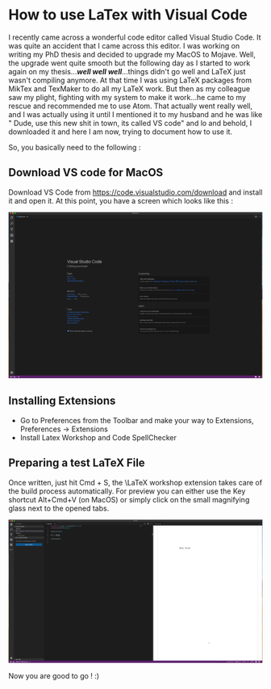 
# How to use LaTex with Visual Code 

I recently came across a wonderful code editor called Visual Studio Code. It was quite an accident that I came across this editor. I was working on writing my PhD thesis and decided to upgrade my MacOS to Mojave. Well, the upgrade went quite smooth but the following day as I started to work again on my thesis...***well well well***...things didn't go well and LaTeX just wasn't compiling anymore. At that time I was using LaTeX packages from MikTex and TexMaker to do all my LaTeX work. But then as my colleague saw my plight, fighting with my system to make it work...he came to my rescue and recommended me to use Atom. That actually went really well, and I was actually using it until I mentioned it to my husband and he was like " Dude, use this new shit in town, its called VS code" and lo and behold, I downloaded it and here I am now, trying to document how to use it. 

So, you basically need to the following :

## Download VS code for MacOS

Download VS Code from https://code.visualstudio.com/download and install it and open it. At this point, you have a screen which looks like this :

![Visual Code](vsimage.png)

## Installing Extensions

* Go to Preferences from the Toolbar and make your way to Extensions, Preferences -> Extensions
* Install Latex Workshop and Code SpellChecker
  
## Preparing a test LaTeX File

Once written, just hit Cmd + S, the \LaTeX workshop extension takes care of the build process automatically. For preview you can either use the Key shortcut Alt+Cmd+V (on MacOS) or simply click on the small magnifying glass next to the opened tabs. 

![Visual Code](latexpdf.png)

Now you are good to go ! :)